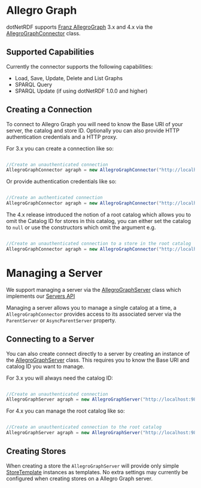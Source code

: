 # Allegro Graph 

dotNetRDF supports [Franz AllegroGraph](http://www.franz.com/agraph/) 3.x and 4.x via the [AllegroGraphConnector](xref:VDS.RDF.Storage.AllegroGraphConnector) class.

## Supported Capabilities 

Currently the connector supports the following capabilities:

* Load, Save, Update, Delete and List Graphs
* SPARQL Query
* SPARQL Update (if using dotNetRDF 1.0.0 and higher)

## Creating a Connection 

To connect to Allegro Graph you will need to know the Base URI of your server, the catalog and store ID.  Optionally you can also provide HTTP authentication credentials and a HTTP proxy.

For 3.x you can create a connection like so:

```csharp

//Create an unauthenticated connection
AllegroGraphConnector agraph = new AllegroGraphConnector("http://localhost:9875", "catalog", "store");
```

Or provide authentication credentials like so:

```csharp

//Create an authenticated connection
AllegroGraphConnector agraph = new AllegroGraphConnector("http://localhost:9875", "catalog", "store", "user", "password");

```

The 4.x release introduced the notion of a root catalog which allows you to omit the Catalog ID for stores in this catalog, you can either set the catalog to `null` or use the constructors which omit the argument e.g.

```csharp

//Create an unauthenticated connection to a store in the root catalog
AllegroGraphConnector agraph = new AllegroGraphConnector("http://localhost:9875",  "store");
```

# Managing a Server 

We support managing a server via the [AllegroGraphServer](xref:VDS.RDF.Storage.Management.AllegroGraphServer) class which implements our [Servers API](Storage-Servers.md)

Managing a server allows you to manage a single catalog at a time, a `AllegroGraphConnector` provides access to its associated server via the `ParentServer` or `AsyncParentServer` property.

## Connecting to a Server 

You can also create connect directly to a server by creating an instance of the [AllegroGraphServer](xref:VDS.RDF.Storage.Management.AllegroGraphServer) class.  This requires you to know the Base URI and catalog ID you want to manage.

For 3.x you will always need the catalog ID:

```csharp

//Create an unauthenticated connection
AllegroGraphServer agraph = new AllegroGraphServer("http://localhost:9875", "catalog");
```

For 4.x you can manage the root catalog like so:

```csharp

//Create an unauthenticated connection to the root catalog
AllegroGraphServer agraph = new AllegroGraphServer("http://localhost:9875");
```

## Creating Stores 

When creating a store the `AllegroGraphServer` will provide only simple  [StoreTemplate](xref:VDS.RDF.Storage.Management.Provisioning.StoreTemplate) instances as templates.  No extra settings may currently be configured when creating stores on a Allegro Graph server.